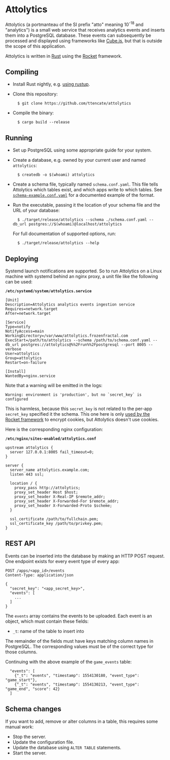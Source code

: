 Attolytics
==========

Attolytics (a portmanteau of the SI prefix "atto" meaning 10<sup>-18</sup> and
"analytics") is a small web service that receives analytics events and inserts
them into a PostgreSQL database. These events can subsequently be processed and
displayed using frameworks like [Cube.js](https://cube.dev/), but that is
outside the scope of this application.

Attolytics is written in [Rust](https://rust-lang.org/) using the
[Rocket](https://rocket.rs/) framework.

Compiling
---------

* Install Rust nightly, e.g.
  [using rustup](https://www.rust-lang.org/tools/install).

* Clone this repository:

        $ git clone https://github.com/ttencate/attolytics

* Compile the binary:

        $ cargo build --release

Running
-------

* Set up PostgreSQL using some appropriate guide for your system.

* Create a database, e.g. owned by your current user and named `attolytics`:

        $ createdb -o $(whoami) attolytics

* Create a schema file, typically named `schema.conf.yaml`. This file tells
  Attolytics which tables exist, and which apps write to which tables. See
  [`schema-example.conf.yaml`](schema-example.conf.yaml) for a documented
  example of the format.

* Run the executable, passing it the location of your schema file and the URL
  of your database:

        $ ./target/release/attolytics --schema ./schema.conf.yaml --db_url postgres://$(whoami)@localhost/attolytics

  For full documentation of supported options, run:

        $ ./target/release/attolytics --help

Deploying
---------

Systemd launch notifications are supported. So to run Attolytics on a Linux
machine with systemd behind an nginx proxy, a unit file like the following can
be used:

**`/etc/systemd/system/attolytics.service`**

    [Unit]
    Description=Attolytics analytics events ingestion service
    Requires=network.target
    After=network.target

    [Service]
    Type=notify
    NotifyAccess=main
    WorkingDirectory=/var/www/attolytics.frozenfractal.com
    ExecStart=/path/to/attolytics --schema /path/to/schema.conf.yaml --db_url postgres://attolytics@%%2Frun%%2Fpostgresql --port 8005 --verbose
    User=attolytics
    Group=attolytics
    Restart=on-failure

    [Install]
    WantedBy=nginx.service

Note that a warning will be emitted in the logs:

    Warning: environment is 'production', but no `secret_key` is configured

This is harmless, because this `secret_key` is not related to the per-app
`secret_key` specified it the schema. This one here is only [used by the Rocket
framework](https://rocket.rs/v0.4/guide/requests/#secret-key) to encrypt
cookies, but Attolytics doesn't use cookies.

Here is the corresponding nginx configuration:

**`/etc/nginx/sites-enabled/attolytics.conf`**

    upstream attolytics {
      server 127.0.0.1:8005 fail_timeout=0;
    }

    server {
      server_name attolytics.example.com;
      listen 443 ssl;

      location / {
        proxy_pass http://attolytics;
        proxy_set_header Host $host;
        proxy_set_header X-Real-IP $remote_addr;
        proxy_set_header X-Forwarded-For $remote_addr;
        proxy_set_header X-Forwarded-Proto $scheme;
      }

      ssl_certificate /path/to/fullchain.pem;
      ssl_certificate_key /path/to/privkey.pem;
    }

REST API
--------

Events can be inserted into the database by making an HTTP POST request. One
endpoint exists for every event type of every app:

    POST /apps/<app_id>/events
    Content-Type: application/json

    {
      "secret_key": "<app_secret_key>",
      "events": [
        ...
      ]
    }

The `events` array contains the events to be uploaded. Each event is an object,
which must contain these fields:

* `_t`: name of the table to insert into

The remainder of the fields must have keys matching column names in PostgreSQL.
The corresponding values must be of the correct type for those columns.

Continuing with the above example of the `game_events` table:

      "events": [
        {"_t": "events", "timestamp": 1554130180, "event_type": "game_start"},
        {"_t": "events", "timestamp": 1554130213, "event_type": "game_end", "score": 42}
      ]

Schema changes
--------------

If you want to add, remove or alter columns in a table, this requires some
manual work:

* Stop the server.
* Update the configuration file.
* Update the database using `ALTER TABLE` statements.
* Start the server.
